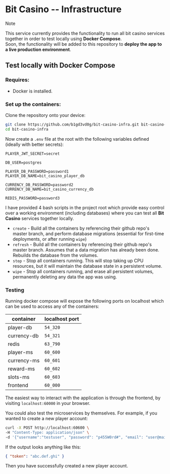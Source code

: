 # Bit Casino -- Infrastructure

> [!NOTE]
> This service currently provides the functionality to run all bit casino services together in order to test locally using **Docker Compose**.\
> Soon, the functionality will be added to this repository to **deploy the app to a live production environment**.

## Test locally with Docker Compose

### Requires:

- Docker is installed.

### Set up the containers:

Clone the repository onto your device:

```bash
git clone https://github.com/b1gd3vd0g/bit-casino-infra.git bit-casino-infra
cd bit-casino-infra
```

Now create a `.env` file at the root with the following variables defined (ideally with better secrets):

```
PLAYER_JWT_SECRET=secret

DB_USER=postgres

PLAYER_DB_PASSWORD=password1
PLAYER_DB_NAME=bit_casino_player_db

CURRENCY_DB_PASSWORD=password2
CURRENCY_DB_NAME=bit_casino_currency_db

REDIS_PASSWORD=password3
```

I have provided 4 bash scripts in the project root which provide easy control over a working environment (including databases) where you can test all **Bit Casino** services together locally.

- `create` - Build all the containers by referencing their github repo's master branch, and perform database migrations (essential for first-time deployments, or after running `wipe`)
- `refresh` - Build all the containers by referencing their github repo's master branch. Assumes that a data migration has already been done. Rebuilds the database from the volumes.
- `stop` - Stop all containers running. This will stop taking up CPU resources, but it will maintain the database state in a persistent volume.
- `wipe` - Stop all containers running, and erase all persistent volumes, permanently deleting any data the app was using.

### Testing

Running docker compose will expose the following ports on localhost which can be used to access any of the containers:

| **container** | **localhost port** |
| ------------- | ------------------ |
| player-db     | `54_320`           |
| currency-db   | `54_321`           |
| redis         | `63_790`           |
| player-ms     | `60_600`           |
| currency-ms   | `60_601`           |
| reward-ms     | `60_602`           |
| slots-ms      | `60_603`           |
| frontend      | `60_000`           |

The easiest way to interact with the application is through the frontend, by visiting `localhost:60000` in your browser.

You could also test the microservices by themselves. For example, if you wanted to create a new player account:

```bash
curl -X POST http://localhost:60600 \
-H "Content-Type: application/json" \
-d '{"username":"testuser", "password": "p455W0rd#", "email": "user@mail.com"}'
```

If the output looks anything like this:

```json
{ "token": "abc.def.ghi" }
```

Then you have successfully created a new player account.

